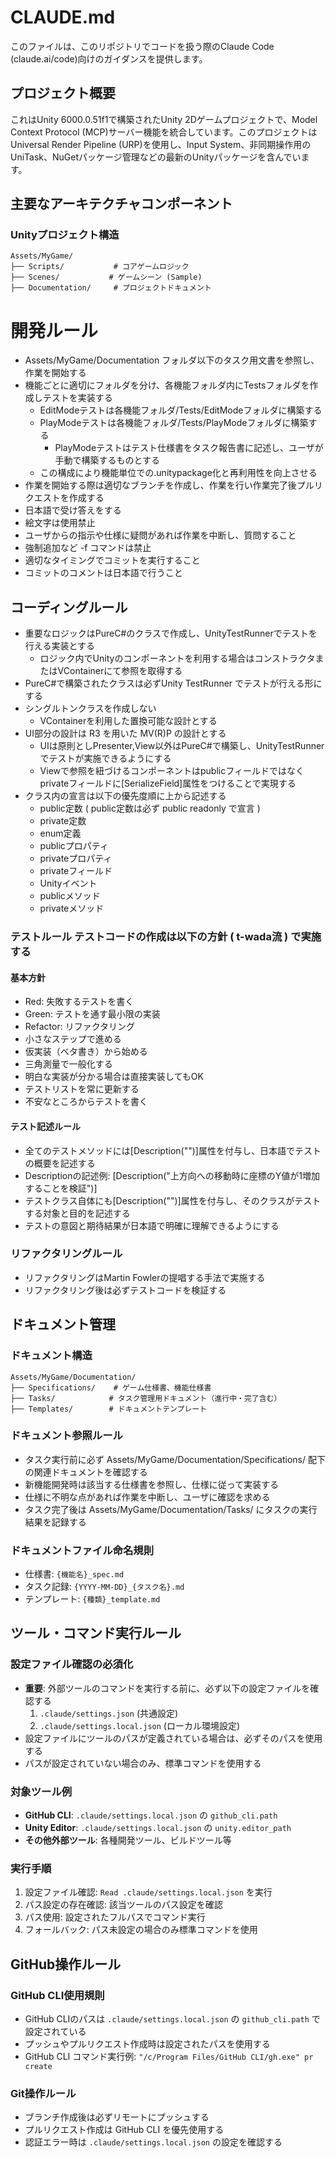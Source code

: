 # CLAUDE.md

このファイルは、このリポジトリでコードを扱う際のClaude Code (claude.ai/code)向けのガイダンスを提供します。

## プロジェクト概要

これはUnity 6000.0.51f1で構築されたUnity 2Dゲームプロジェクトで、Model Context Protocol (MCP)サーバー機能を統合しています。このプロジェクトはUniversal Render Pipeline (URP)を使用し、Input System、非同期操作用のUniTask、NuGetパッケージ管理などの最新のUnityパッケージを含んでいます。

## 主要なアーキテクチャコンポーネント

### Unityプロジェクト構造
```
Assets/MyGame/
├── Scripts/           # コアゲームロジック
├── Scenes/           # ゲームシーン (Sample)
├── Documentation/     # プロジェクトドキュメント
```

# 開発ルール
- Assets/MyGame/Documentation フォルダ以下のタスク用文書を参照し、作業を開始する
- 機能ごとに適切にフォルダを分け、各機能フォルダ内にTestsフォルダを作成しテストを実装する
  - EditModeテストは各機能フォルダ/Tests/EditModeフォルダに構築する
  - PlayModeテストは各機能フォルダ/Tests/PlayModeフォルダに構築する
    - PlayModeテストはテスト仕様書をタスク報告書に記述し、ユーザが手動で構築するものとする
  - この構成により機能単位での.unitypackage化と再利用性を向上させる
- 作業を開始する際は適切なブランチを作成し、作業を行い作業完了後プルリクエストを作成する
- 日本語で受け答えをする
- 絵文字は使用禁止
- ユーザからの指示や仕様に疑問があれば作業を中断し、質問すること
- 強制追加など -f コマンドは禁止
- 適切なタイミングでコミットを実行すること
- コミットのコメントは日本語で行うこと

## コーディングルール
- 重要なロジックはPureC#のクラスで作成し、UnityTestRunnerでテストを行える実装とする
  - ロジック内でUnityのコンポーネントを利用する場合はコンストラクタまたはVContainerにて参照を取得する
- PureC#で構築されたクラスは必ずUnity TestRunner でテストが行える形にする
- シングルトンクラスを作成しない
  - VContainerを利用した置換可能な設計とする
- UI部分の設計は R3 を用いた MV(R)P の設計とする
  - UIは原則としPresenter,View以外はPureC#で構築し、UnityTestRunnerでテストが実施できるようにする
  - Viewで参照を紐づけるコンポーネントはpublicフィールドではなくprivateフィールドに[SerializeField]属性をつけることで実現する
- クラス内の宣言は以下の優先度順に上から記述する
  - public定数 ( public定数は必ず public readonly で宣言 )
  - private定数
  - enum定義
  - publicプロパティ
  - privateプロパティ
  - privateフィールド
  - Unityイベント
  - publicメソッド
  - privateメソッド

### テストルール テストコードの作成は以下の方針 ( t-wada流 ) で実施する
#### 基本方針
- Red: 失敗するテストを書く
- Green: テストを通す最小限の実装
- Refactor: リファクタリング
- 小さなステップで進める
- 仮実装（ベタ書き）から始める
- 三角測量で一般化する
- 明白な実装が分かる場合は直接実装してもOK
- テストリストを常に更新する
- 不安なところからテストを書く

#### テスト記述ルール
- 全てのテストメソッドには[Description("")]属性を付与し、日本語でテストの概要を記述する
- Descriptionの記述例: [Description("上方向への移動時に座標のY値が1増加することを検証")]
- テストクラス自体にも[Description("")]属性を付与し、そのクラスがテストする対象と目的を記述する
- テストの意図と期待結果が日本語で明確に理解できるようにする

### リファクタリングルール
- リファクタリングはMartin Fowlerの提唱する手法で実施する
- リファクタリング後は必ずテストコードを検証する

## ドキュメント管理

### ドキュメント構造
```
Assets/MyGame/Documentation/
├── Specifications/    # ゲーム仕様書、機能仕様書
├── Tasks/            # タスク管理用ドキュメント（進行中・完了含む）
├── Templates/        # ドキュメントテンプレート
```

### ドキュメント参照ルール
- タスク実行前に必ず Assets/MyGame/Documentation/Specifications/ 配下の関連ドキュメントを確認する
- 新機能開発時は該当する仕様書を参照し、仕様に従って実装する
- 仕様に不明な点があれば作業を中断し、ユーザに確認を求める
- タスク完了後は Assets/MyGame/Documentation/Tasks/ にタスクの実行結果を記録する

### ドキュメントファイル命名規則
- 仕様書: `{機能名}_spec.md`
- タスク記録: `{YYYY-MM-DD}_{タスク名}.md`
- テンプレート: `{種類}_template.md`

## ツール・コマンド実行ルール

### 設定ファイル確認の必須化
- **重要**: 外部ツールのコマンドを実行する前に、必ず以下の設定ファイルを確認する
  1. `.claude/settings.json` (共通設定)
  2. `.claude/settings.local.json` (ローカル環境設定)
- 設定ファイルにツールのパスが定義されている場合は、必ずそのパスを使用する
- パスが設定されていない場合のみ、標準コマンドを使用する

### 対象ツール例
- **GitHub CLI**: `.claude/settings.local.json` の `github_cli.path`
- **Unity Editor**: `.claude/settings.local.json` の `unity.editor_path`
- **その他外部ツール**: 各種開発ツール、ビルドツール等

### 実行手順
1. 設定ファイル確認: `Read .claude/settings.local.json` を実行
2. パス設定の存在確認: 該当ツールのパス設定を確認
3. パス使用: 設定されたフルパスでコマンド実行
4. フォールバック: パス未設定の場合のみ標準コマンドを使用

## GitHub操作ルール

### GitHub CLI使用規則
- GitHub CLIのパスは `.claude/settings.local.json` の `github_cli.path` で設定されている
- プッシュやプルリクエスト作成時は設定されたパスを使用する
- GitHub CLI コマンド実行例: `"/c/Program Files/GitHub CLI/gh.exe" pr create`

### Git操作ルール
- ブランチ作成後は必ずリモートにプッシュする
- プルリクエスト作成は GitHub CLI を優先使用する
- 認証エラー時は `.claude/settings.local.json` の設定を確認する